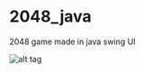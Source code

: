 # 2048_java
2048 game made in java swing UI

![alt tag](http://image.prntscr.com/image/efb739da9d614388b770312351e5e90a.png)
